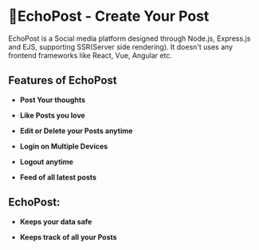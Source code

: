 
# 🚀EchoPost - Create Your Post

EchoPost is a Social media platform designed through Node.js, Express.js and EJS, supporting SSR(Server side rendering).
It doesn't uses any frontend frameworks like React, Vue, Angular etc.

<!-- --- -->

## Features of EchoPost

- **Post Your thoughts**

- **Like Posts you love**

- **Edit or Delete your Posts anytime**

- **Login on Multiple Devices**

- **Logout anytime**

- **Feed of all latest posts**

## EchoPost:

- **Keeps your data safe**

- **Keeps track of all your Posts**